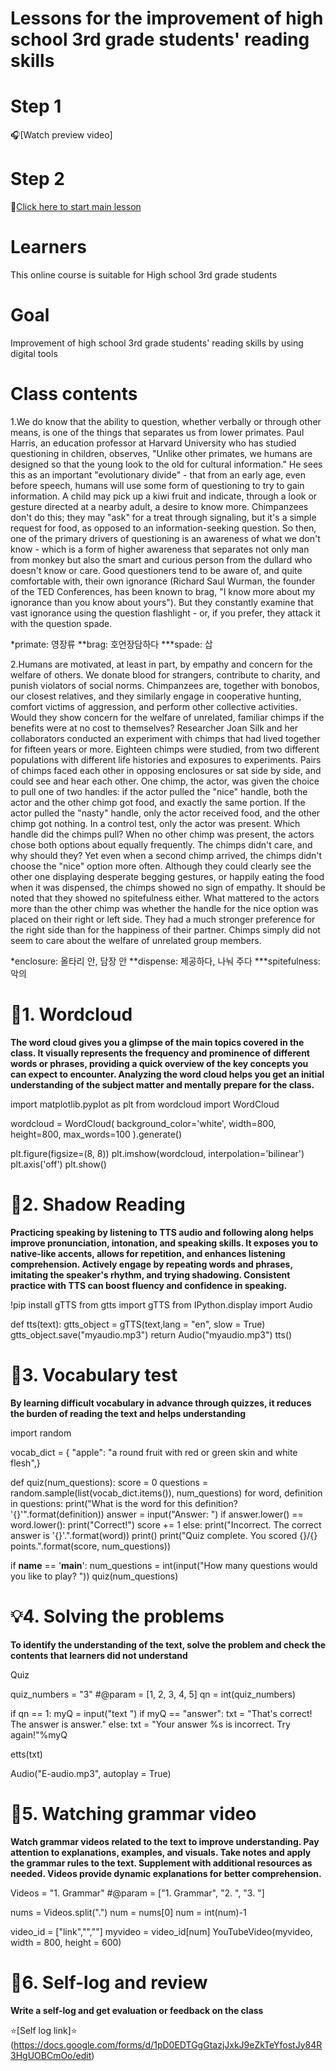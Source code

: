 # Lessons for the improvement of high school 3rd grade students' reading skills
# Step 1
🎧[Watch preview video]
# Step 2
📕[Click here to start main lesson](https://github.com/sjhwang031/DL23_Project_G6/blob/main/DL23_Project_G6.ipynb)
# Learners 
This online course is suitable for High school 3rd grade students 
# Goal
Improvement of high school 3rd grade students' reading skills by using digital tools
# Class contents
1.We do know that the ability to question, whether verbally or through other means, is one of the things that separates us from lower primates. Paul Harris, an education professor at Harvard University who has studied questioning in children, observes, "Unlike other primates, we humans are designed so that the young look to the old for cultural information." He sees this as an important "evolutionary divide" - that from an early age, even before speech, humans will use some form of questioning to try to gain information. A child may pick up a kiwi fruit and indicate, through a look or gesture directed at a nearby adult, a desire to know more. Chimpanzees don't do this; they may "ask" for a treat through signaling, but it's a simple request for food, as opposed to an information-seeking question. So then, one of the primary drivers of questioning is an awareness of what we don't know - which is a form of higher awareness that separates not only man from monkey but also the smart and curious person from the dullard who doesn't know or care. Good questioners tend to be aware of, and quite comfortable with, their own ignorance (Richard Saul Wurman, the founder of the TED Conferences, has been known to brag, "I know more about my ignorance than you know about yours"). But they constantly examine that vast ignorance using the question flashlight - or, if you prefer, they attack it with the question spade.

*primate: 영장류 **brag: 호언장담하다 ***spade: 삽

2.Humans are motivated, at least in part, by empathy and concern for the welfare of others. We donate blood for strangers, contribute to charity, and punish violators of social norms. Chimpanzees are, together with bonobos, our closest relatives, and they similarly engage in cooperative hunting, comfort victims of aggression, and perform other collective activities. Would they show concern for the welfare of unrelated, familiar chimps if the benefits were at no cost to themselves? Researcher Joan Silk and her collaborators conducted an experiment with chimps that had lived together for fifteen years or more. Eighteen chimps were studied, from two different populations with different life histories and exposures to experiments. Pairs of chimps faced each other in opposing enclosures or sat side by side, and could see and hear each other. One chimp, the actor, was given the choice to pull one of two handles: if the actor pulled the "nice" handle, both the actor and the other chimp got food, and exactly the same portion. If the actor pulled the "nasty" handle, only the actor received food, and the other chimp got nothing. In a control test, only the actor was present. Which handle did the chimps pull? When no other chimp was present, the actors chose both options about equally frequently. The chimps didn't care, and why should they? Yet even when a second chimp arrived, the chimps didn't choose the "nice" option more often. Although they could clearly see the other one displaying desperate begging gestures, or happily eating the food when it was dispensed, the chimps showed no sign of empathy. It should be noted that they showed no spitefulness either. What mattered to the actors more than the other chimp was whether the handle for the nice option was placed on their right or left side. They had a much stronger preference for the right side than for the happiness of their partner. Chimps simply did not seem to care about the welfare of unrelated group members.

*enclosure: 올타리 안, 담장 안 **dispense: 제공하다, 나눠 주다 ***spitefulness: 악의

# 💭1. Wordcloud

**The word cloud gives you a glimpse of the main topics covered in the class. It visually represents the frequency and prominence of different words or phrases, providing a quick overview of the key concepts you can expect to encounter. Analyzing the word cloud helps you get an initial understanding of the subject matter and mentally prepare for the class.**

import matplotlib.pyplot as plt
from wordcloud import WordCloud

wordcloud = WordCloud(
    background_color='white',
    width=800,
    height=800,
    max_words=100
).generate()

plt.figure(figsize=(8, 8))
plt.imshow(wordcloud, interpolation='bilinear')
plt.axis('off')
plt.show()

# 🎤2. Shadow Reading
**Practicing speaking by listening to TTS audio and following along helps improve pronunciation, intonation, and speaking skills. It exposes you to native-like accents, allows for repetition, and enhances listening comprehension. Actively engage by repeating words and phrases, imitating the speaker's rhythm, and trying shadowing. Consistent practice with TTS can boost fluency and confidence in speaking.**

!pip install gTTS
from gtts import gTTS
from IPython.display import Audio

def tts(text):
  gtts_object = gTTS(text,lang = "en", slow = True) 
  gtts_object.save("myaudio.mp3")
  return Audio("myaudio.mp3")
tts()


# 📝3. Vocabulary test
**By learning difficult vocabulary in advance through quizzes, it reduces the burden of reading the text and helps understanding**

import random

vocab_dict = {
    "apple": "a round fruit with red or green skin and white flesh",}

def quiz(num_questions):
    score = 0
    questions = random.sample(list(vocab_dict.items()), num_questions)
    for word, definition in questions:
        print("What is the word for this definition? '{}'".format(definition))
        answer = input("Answer: ")
        if answer.lower() == word.lower():
            print("Correct!")
            score += 1
        else:
            print("Incorrect. The correct answer is '{}'.".format(word))
        print()
    print("Quiz complete. You scored {}/{} points.".format(score, num_questions))

if __name__ == '__main__':
    num_questions = int(input("How many questions would you like to play? "))
    quiz(num_questions)
    
# 💡4. Solving the problems
**To identify the understanding of the text, solve the problem and check the contents that learners did not understand**

Quiz

quiz_numbers = "3" #@param = [1, 2, 3, 4, 5]
qn = int(quiz_numbers)

if qn == 1:
  myQ = input("text ")
  if myQ == "answer":
    txt = "That's correct! The answer is answer."
  else:
    txt = "Your answer %s is incorrect. Try again!"%myQ

etts(txt)

Audio("E-audio.mp3", autoplay = True)

# 👀5. Watching grammar video
**Watch grammar videos related to the text to improve understanding. Pay attention to explanations, examples, and visuals. Take notes and apply the grammar rules to the text. Supplement with additional resources as needed. Videos provide dynamic explanations for better comprehension.**

Videos = "1. Grammar" #@param = ["1. Grammar", "2. ", "3. "]

nums = Videos.split(".")
num = nums[0]
num = int(num)-1

video_id = ["link","",""]
myvideo = video_id[num]
YouTubeVideo(myvideo, width = 800, height = 600)
# 💯6. Self-log and review
**Write a self-log and get evaluation or feedback on the class**

⭐[Self log link]⭐
(https://docs.google.com/forms/d/1pD0EDTGgGtazjJxkJ9eZkTeYfostJy84R3HgUOBCmOo/edit)
